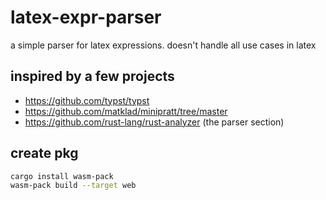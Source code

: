 # latex-expr-parser

a simple parser for latex expressions.
doesn't handle all use cases in latex


## inspired by a few projects
- https://github.com/typst/typst
- https://github.com/matklad/minipratt/tree/master
- https://github.com/rust-lang/rust-analyzer (the parser section)


## create pkg
```bash
cargo install wasm-pack
wasm-pack build --target web
```